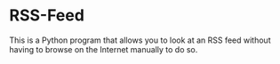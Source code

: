 # RSS-Feed
This is a Python program that allows you to look at an RSS feed without having to browse on the Internet manually to do so.
